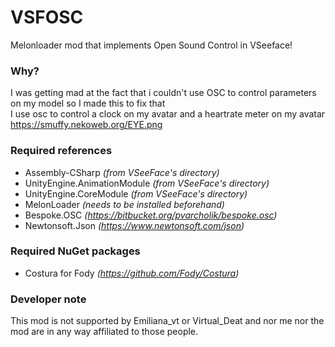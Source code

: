 # VSFOSC
Melonloader mod that implements Open Sound Control in VSeeface!

### Why?
I was getting mad at the fact that i couldn't use OSC to control parameters on my model so I made this to fix that
<br />
I use osc to control a clock on my avatar and a heartrate meter on my avatar
https://smuffy.nekoweb.org/EYE.png

### Required references
- Assembly-CSharp *(from VSeeFace's directory)*
- UnityEngine.AnimationModule *(from VSeeFace's directory)*
- UnityEngine.CoreModule *(from VSeeFace's directory)*
- MelonLoader *(needs to be installed beforehand)*
- Bespoke.OSC *(https://bitbucket.org/pvarcholik/bespoke.osc)*
- Newtonsoft.Json *(https://www.newtonsoft.com/json)*

### Required NuGet packages
- Costura for Fody *(https://github.com/Fody/Costura)*

### Developer note
This mod is not supported by Emiliana_vt or Virtual_Deat and nor me nor the mod are in any way affiliated to those people.
